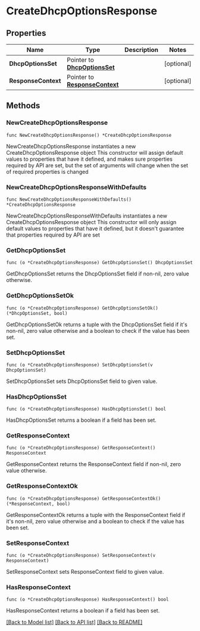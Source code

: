 # CreateDhcpOptionsResponse

## Properties

Name | Type | Description | Notes
------------ | ------------- | ------------- | -------------
**DhcpOptionsSet** | Pointer to [**DhcpOptionsSet**](DhcpOptionsSet.md) |  | [optional] 
**ResponseContext** | Pointer to [**ResponseContext**](ResponseContext.md) |  | [optional] 

## Methods

### NewCreateDhcpOptionsResponse

`func NewCreateDhcpOptionsResponse() *CreateDhcpOptionsResponse`

NewCreateDhcpOptionsResponse instantiates a new CreateDhcpOptionsResponse object
This constructor will assign default values to properties that have it defined,
and makes sure properties required by API are set, but the set of arguments
will change when the set of required properties is changed

### NewCreateDhcpOptionsResponseWithDefaults

`func NewCreateDhcpOptionsResponseWithDefaults() *CreateDhcpOptionsResponse`

NewCreateDhcpOptionsResponseWithDefaults instantiates a new CreateDhcpOptionsResponse object
This constructor will only assign default values to properties that have it defined,
but it doesn't guarantee that properties required by API are set

### GetDhcpOptionsSet

`func (o *CreateDhcpOptionsResponse) GetDhcpOptionsSet() DhcpOptionsSet`

GetDhcpOptionsSet returns the DhcpOptionsSet field if non-nil, zero value otherwise.

### GetDhcpOptionsSetOk

`func (o *CreateDhcpOptionsResponse) GetDhcpOptionsSetOk() (*DhcpOptionsSet, bool)`

GetDhcpOptionsSetOk returns a tuple with the DhcpOptionsSet field if it's non-nil, zero value otherwise
and a boolean to check if the value has been set.

### SetDhcpOptionsSet

`func (o *CreateDhcpOptionsResponse) SetDhcpOptionsSet(v DhcpOptionsSet)`

SetDhcpOptionsSet sets DhcpOptionsSet field to given value.

### HasDhcpOptionsSet

`func (o *CreateDhcpOptionsResponse) HasDhcpOptionsSet() bool`

HasDhcpOptionsSet returns a boolean if a field has been set.

### GetResponseContext

`func (o *CreateDhcpOptionsResponse) GetResponseContext() ResponseContext`

GetResponseContext returns the ResponseContext field if non-nil, zero value otherwise.

### GetResponseContextOk

`func (o *CreateDhcpOptionsResponse) GetResponseContextOk() (*ResponseContext, bool)`

GetResponseContextOk returns a tuple with the ResponseContext field if it's non-nil, zero value otherwise
and a boolean to check if the value has been set.

### SetResponseContext

`func (o *CreateDhcpOptionsResponse) SetResponseContext(v ResponseContext)`

SetResponseContext sets ResponseContext field to given value.

### HasResponseContext

`func (o *CreateDhcpOptionsResponse) HasResponseContext() bool`

HasResponseContext returns a boolean if a field has been set.


[[Back to Model list]](../README.md#documentation-for-models) [[Back to API list]](../README.md#documentation-for-api-endpoints) [[Back to README]](../README.md)



